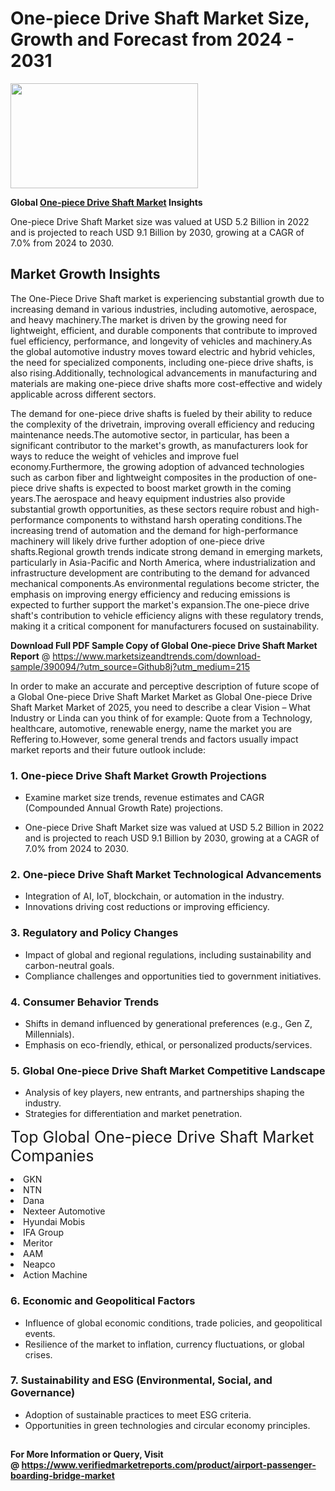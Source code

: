 <H1>One-piece Drive Shaft Market Size, Growth and Forecast from 2024 - 2031</H1><img class="aligncenter size-medium wp-image-584254" src="https://thirdeyenews.in/wp-content/uploads/2024/09/Global-Market-Research-300x168.jpeg" alt="" width="300" height="168" /><p><strong>Global&nbsp;<a href="https://www.marketsizeandtrends.com/download-sample/390094/?utm_source=Github8j?utm_medium=215">One-piece Drive Shaft Market</a> Insights</strong></p><p>One-piece Drive Shaft Market size was valued at USD 5.2 Billion in 2022 and is projected to reach USD 9.1 Billion by 2030, growing at a CAGR of 7.0% from 2024 to 2030.</p><p><h2>Market Growth Insights</h2> <p>The One-Piece Drive Shaft market is experiencing substantial growth due to increasing demand in various industries, including automotive, aerospace, and heavy machinery.The market is driven by the growing need for lightweight, efficient, and durable components that contribute to improved fuel efficiency, performance, and longevity of vehicles and machinery.As the global automotive industry moves toward electric and hybrid vehicles, the need for specialized components, including one-piece drive shafts, is also rising.Additionally, technological advancements in manufacturing and materials are making one-piece drive shafts more cost-effective and widely applicable across different sectors.</p> <p>The demand for one-piece drive shafts is fueled by their ability to reduce the complexity of the drivetrain, improving overall efficiency and reducing maintenance needs.The automotive sector, in particular, has been a significant contributor to the market's growth, as manufacturers look for ways to reduce the weight of vehicles and improve fuel economy.Furthermore, the growing adoption of advanced technologies such as carbon fiber and lightweight composites in the production of one-piece drive shafts is expected to boost market growth in the coming years.The aerospace and heavy equipment industries also provide substantial growth opportunities, as these sectors require robust and high-performance components to withstand harsh operating conditions.The increasing trend of automation and the demand for high-performance machinery will likely drive further adoption of one-piece drive shafts.Regional growth trends indicate strong demand in emerging markets, particularly in Asia-Pacific and North America, where industrialization and infrastructure development are contributing to the demand for advanced mechanical components.As environmental regulations become stricter, the emphasis on improving energy efficiency and reducing emissions is expected to further support the market's expansion.The one-piece drive shaft's contribution to vehicle efficiency aligns with these regulatory trends, making it a critical component for manufacturers focused on sustainability.<p><span class=""><strong>Download Full PDF Sample Copy of Global One-piece Drive Shaft Market Report</strong> @ <a href="https://www.marketsizeandtrends.com/download-sample/390094/?utm_source=Github8j?utm_medium=215" target="_blank">https://www.marketsizeandtrends.com/download-sample/390094/?utm_source=Github8j?utm_medium=215</a></span></p><p>In order to make an accurate and perceptive description of future scope of a Global&nbsp;One-piece Drive Shaft Market Market as Global&nbsp;One-piece Drive Shaft Market Market of 2025, you need to describe a clear Vision &ndash; What Industry or Linda can you think of for example: Quote from a Technology, healthcare, automotive, renewable energy, name the market you are Reffering to.However, some general trends and factors usually impact market reports and their future outlook include:</p><h3>1.&nbsp;<strong>One-piece Drive Shaft Market Growth Projections</strong></h3><ul><li>Examine market size trends, revenue estimates and CAGR (Compounded Annual Growth Rate) projections.</li><li><p>One-piece Drive Shaft Market size was valued at USD 5.2 Billion in 2022 and is projected to reach USD 9.1 Billion by 2030, growing at a CAGR of 7.0% from 2024 to 2030.</p></li></ul><h3>2.&nbsp;<strong>One-piece Drive Shaft Market Technological Advancements</strong></h3><ul><li>Integration of AI, IoT, blockchain, or automation in the industry.</li><li>Innovations driving cost reductions or improving efficiency.</li></ul><h3>3.&nbsp;<strong>Regulatory and Policy Changes</strong></h3><ul><li>Impact of global and regional regulations, including sustainability and carbon-neutral goals.</li><li>Compliance challenges and opportunities tied to government initiatives.</li></ul><h3>4.&nbsp;<strong>Consumer Behavior Trends</strong></h3><ul><li>Shifts in demand influenced by generational preferences (e.g., Gen Z, Millennials).</li><li>Emphasis on eco-friendly, ethical, or personalized products/services.</li></ul><h3>5.&nbsp;<strong>Global One-piece Drive Shaft Market Competitive Landscape</strong></h3><ul><li>Analysis of key players, new entrants, and partnerships shaping the industry.</li><li>Strategies for differentiation and market penetration.</li></ul><p data-pm-slice="1 1 []"><span style="color: inherit; font-family: inherit; font-size: 25px;">Top Global One-piece Drive Shaft Market Companies</span></p><div class="" data-test-id=""><p><li>GKN</li><li> NTN</li><li> Dana</li><li> Nexteer Automotive</li><li> Hyundai Mobis</li><li> IFA Group</li><li> Meritor</li><li> AAM</li><li> Neapco</li><li> Action Machine</li></p></div><h3>6.&nbsp;<strong>Economic and Geopolitical Factors</strong></h3><ul><li>Influence of global economic conditions, trade policies, and geopolitical events.</li><li>Resilience of the market to inflation, currency fluctuations, or global crises.</li></ul><h3>7.&nbsp;<strong>Sustainability and ESG (Environmental, Social, and Governance)</strong></h3><ul><li>Adoption of sustainable practices to meet ESG criteria.</li><li>Opportunities in green technologies and circular economy principles.</li></ul><h2><strong style="font-size: 14px;">For More Information or Query, Visit @&nbsp;</strong><a style="background-color: #ffffff; font-size: 14px;" href="https://www.marketsizeandtrends.com/report/one-piece-drive-shaft-market/" target="_blank">https://www.verifiedmarketreports.com/product/airport-passenger-boarding-bridge-market</a></h2>